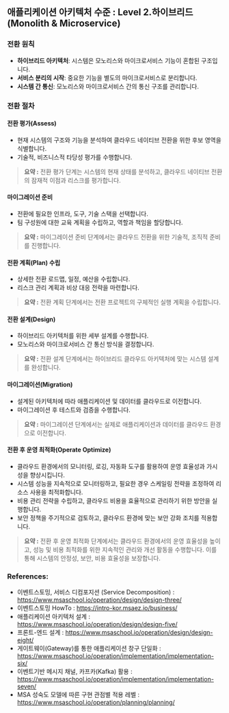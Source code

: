## 애플리케이션 아키텍처 수준 : Level 2.하이브리드(Monolith & Microservice)

### 전환 원칙
- **하이브리드 아키텍처**: 시스템은 모노리스와 마이크로서비스 기능이 혼합된 구조입니다.
- **서비스 분리의 시작**: 중요한 기능을 별도의 마이크로서비스로 분리합니다.
- **시스템 간 통신**: 모노리스와 마이크로서비스 간의 통신 구조를 관리합니다.

### 전환 절차
#### 전환 평가(Assess)
- 현재 시스템의 구조와 기능을 분석하여 클라우드 네이티브 전환을 위한 후보 영역을 식별합니다.
- 기술적, 비즈니스적 타당성 평가를 수행합니다.

> **요약 :** 전환 평가 단계는 시스템의 현재 상태를 분석하고, 클라우드 네이티브 전환의 잠재적 이점과 리스크를 평가합니다.

#### 마이그레이션 준비
- 전환에 필요한 인프라, 도구, 기술 스택을 선택합니다.
- 팀 구성원에 대한 교육 계획을 수립하고, 역할과 책임을 할당합니다.

> **요약 :** 마이그레이션 준비 단계에서는 클라우드 전환을 위한 기술적, 조직적 준비를 진행합니다.

#### 전환 계획(Plan) 수립
- 상세한 전환 로드맵, 일정, 예산을 수립합니다.
- 리스크 관리 계획과 비상 대응 전략을 마련합니다.

> **요약 :** 전환 계획 단계에서는 전환 프로젝트의 구체적인 실행 계획을 수립합니다.

#### 전환 설계(Design)
- 하이브리드 아키텍처를 위한 세부 설계를 수행합니다.
- 모노리스와 마이크로서비스 간 통신 방식을 결정합니다.

> **요약 :** 전환 설계 단계에서는 하이브리드 클라우드 아키텍처에 맞는 시스템 설계를 완성합니다.

#### 마이그레이션(Migration)
- 설계된 아키텍처에 따라 애플리케이션 및 데이터를 클라우드로 이전합니다.
- 마이그레이션 후 테스트와 검증을 수행합니다.

> **요약 :** 마이그레이션 단계에서는 실제로 애플리케이션과 데이터를 클라우드 환경으로 이전합니다.

#### 전환 후 운영 최적화(Operate Optimize)
- 클라우드 환경에서의 모니터링, 로깅, 자동화 도구를 활용하여 운영 효율성과 가시성을 향상시킵니다.
- 시스템 성능을 지속적으로 모니터링하고, 필요한 경우 스케일링 전략을 조정하여 리소스 사용을 최적화합니다.
- 비용 관리 전략을 수립하고, 클라우드 비용을 효율적으로 관리하기 위한 방안을 실행합니다.
- 보안 정책을 주기적으로 검토하고, 클라우드 환경에 맞는 보안 강화 조치를 적용합니다.

> **요약 :** 전환 후 운영 최적화 단계에서는 클라우드 환경에서의 운영 효율성을 높이고, 성능 및 비용 최적화를 위한 지속적인 관리와 개선 활동을 수행합니다. 이를 통해 시스템의 안정성, 보안, 비용 효율성을 보장합니다.

### References:
- 이벤트스토밍, 서비스 디컴포지션 (Service Decomposition) : <a href="https://www.msaschool.io/operation/design/design-three/" target="_blank"> https://www.msaschool.io/operation/design/design-three/</a>
- 이벤트스토밍 HowTo : <a href="https://intro-kor.msaez.io/business/" target="_blank">https://intro-kor.msaez.io/business/</a>
- 애플리케이션 아키텍처 설계 : <a href="https://www.msaschool.io/operation/design/design-five/" target="_blank">https://www.msaschool.io/operation/design/design-five/</a>
- 프론트-엔드 설계 : <a href="https://www.msaschool.io/operation/design/design-eight/" target="_blank">https://www.msaschool.io/operation/design/design-eight/</a>
- 게이트웨이(Gateway)를 통한 애플리케이션 창구 단일화 : <a href="https://www.msaschool.io/operation/implementation/implementation-six/" target="_blank">https://www.msaschool.io/operation/implementation/implementation-six/</a>
- 이벤트기반 메시지 채널, 카프카(Kafka) 활용 : <a href="https://www.msaschool.io/operation/implementation/implementation-seven/" target="_blank">https://www.msaschool.io/operation/implementation/implementation-seven/</a>
- MSA 성숙도 모델에 따른 구현 관점별 적용 레벨 : <a href="https://www.msaschool.io/operation/planning/planning/" target="_blank">https://www.msaschool.io/operation/planning/planning/</a>
